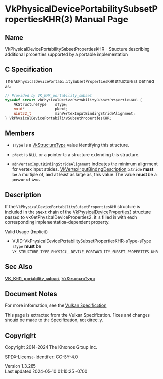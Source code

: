 # VkPhysicalDevicePortabilitySubsetPropertiesKHR(3) Manual Page

## Name

VkPhysicalDevicePortabilitySubsetPropertiesKHR - Structure describing
additional properties supported by a portable implementation



## <a href="#_c_specification" class="anchor"></a>C Specification

The `VkPhysicalDevicePortabilitySubsetPropertiesKHR` structure is
defined as:

``` c
// Provided by VK_KHR_portability_subset
typedef struct VkPhysicalDevicePortabilitySubsetPropertiesKHR {
    VkStructureType    sType;
    void*              pNext;
    uint32_t           minVertexInputBindingStrideAlignment;
} VkPhysicalDevicePortabilitySubsetPropertiesKHR;
```

## <a href="#_members" class="anchor"></a>Members

- `sType` is a [VkStructureType](https://registry.khronos.org/vulkan/specs/1.3-extensions/man/html/VkStructureType.html) value identifying
  this structure.

- `pNext` is `NULL` or a pointer to a structure extending this
  structure.

- <span id="limits-minVertexInputBindingStrideAlignment"></span>
  `minVertexInputBindingStrideAlignment` indicates the minimum alignment
  for vertex input strides.
  [VkVertexInputBindingDescription](https://registry.khronos.org/vulkan/specs/1.3-extensions/man/html/VkVertexInputBindingDescription.html)::`stride`
  **must** be a multiple of, and at least as large as, this value. The
  value **must** be a power of two.

## <a href="#_description" class="anchor"></a>Description

If the `VkPhysicalDevicePortabilitySubsetPropertiesKHR` structure is
included in the `pNext` chain of the
[VkPhysicalDeviceProperties2](https://registry.khronos.org/vulkan/specs/1.3-extensions/man/html/VkPhysicalDeviceProperties2.html)
structure passed to
[vkGetPhysicalDeviceProperties2](https://registry.khronos.org/vulkan/specs/1.3-extensions/man/html/vkGetPhysicalDeviceProperties2.html),
it is filled in with each corresponding implementation-dependent
property.

Valid Usage (Implicit)

- <a
  href="#VUID-VkPhysicalDevicePortabilitySubsetPropertiesKHR-sType-sType"
  id="VUID-VkPhysicalDevicePortabilitySubsetPropertiesKHR-sType-sType"></a>
  VUID-VkPhysicalDevicePortabilitySubsetPropertiesKHR-sType-sType  
  `sType` **must** be
  `VK_STRUCTURE_TYPE_PHYSICAL_DEVICE_PORTABILITY_SUBSET_PROPERTIES_KHR`

## <a href="#_see_also" class="anchor"></a>See Also

[VK_KHR_portability_subset](https://registry.khronos.org/vulkan/specs/1.3-extensions/man/html/VK_KHR_portability_subset.html),
[VkStructureType](https://registry.khronos.org/vulkan/specs/1.3-extensions/man/html/VkStructureType.html)

## <a href="#_document_notes" class="anchor"></a>Document Notes

For more information, see the <a
href="https://registry.khronos.org/vulkan/specs/1.3-extensions/html/vkspec.html#VkPhysicalDevicePortabilitySubsetPropertiesKHR"
target="_blank" rel="noopener">Vulkan Specification</a>

This page is extracted from the Vulkan Specification. Fixes and changes
should be made to the Specification, not directly.

## <a href="#_copyright" class="anchor"></a>Copyright

Copyright 2014-2024 The Khronos Group Inc.

SPDX-License-Identifier: CC-BY-4.0

Version 1.3.285  
Last updated 2024-05-10 01:10:25 -0700

